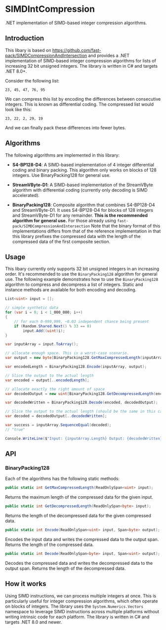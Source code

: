 # SIMDIntCompression
 .NET implementation of SIMD-based integer compression algorithms.

## Introduction
This libary is based on https://github.com/fast-pack/SIMDCompressionAndIntersection and provides a .NET implementation of SIMD-based integer compression algorithms for lists of increasing 32 bit unsigned integers. The library is written in C# and targets .NET 8.0+.


Consider the following list: 
```
23, 45, 47, 76, 95
```

We can compress this list by encoding the differences between consecutive integers. This is known as differential coding. The compressed list would look like this:

```
23, 22, 2, 29, 19
```

And we can finally pack these differences into fewer bytes.

## Algorithms
The following algorithms are implemented in this library:

- **S4-BP128-D4**: A SIMD-based implementation of 4 integer differential coding and binary packing. This algorithm only works on blocks of 128 integers. Use BinaryPacking128 for general use.

- **StreamVByte-D1**: A SIMD-based implementation of the StreamVByte algorithm with differential coding (currently only decoding is SIMD accelerated).

- **BinaryPacking128**: Composite algorithm that combines S4-BP128-D4 and StreamVByte-D1. It uses S4-BP128-D4 for blocks of 128 integers and StreamVByte-D1 for any remainder. __This is the recommended algorithm for general use.__ For those already using `fast-pack/SIMDCompressionAndIntersection` Note that the binary format of this implementations differs from that of the reference implementation in that this library prefixes the compressed data with the length of the compressed data of the first composite section. 

## Usage
This libary currently only supports 32 bit unsigned integers in an increasing order. It's recommended to use the `BinaryPacking128` algorithm for general use. The following example demonstrates how to use the `BinaryPacking128` algorithm to compress and decompress a list of integers. Static and instance methods are available for both encoding and decoding.  

```csharp
List<uint> input = [];

// simple synthetic data
for (var i = 0; i < 1_000_000; i++)
{
    // for each 0-999,999, ~0.03 independent chance being present 
    if (Random.Shared.Next() % 33 == 0)
        input.Add((uint)i);
}

var inputArray = input.ToArray();

// allocate enough space. This is a worst-case scenario.
var output = new byte[BinaryPacking128.GetMaxCompressedLength(inputArray)];

var encodedLength = BinaryPacking128.Encode(inputArray, output);

// Slice the output to the actual length
var encoded = output[..encodedLength];

// allocate exactly the right amount of space
var decodedOutput = new uint[BinaryPacking128.GetDecompressedLength(encoded)];

var decodedWritten = BinaryPacking128.Decode(encoded, decodedOutput);

// Slice the output to the actual length (should be the same in this case)
var decoded = decodedOutput[..decodedWritten];

var success = inputArray.SequenceEqual(decoded);
// "true"

Console.WriteLine($"Input: {inputArray.Length} Output: {decodedWritten} Success: {success}");
```

## API

### BinaryPacking128

Each of the algorithms has the following static methods:

```csharp
public static int GetMaxCompressedLength(ReadOnlySpan<uint> input);
```
Returns the maximum length of the compressed data for the given input.


```csharp
public static int GetDecompressedLength(ReadOnlySpan<byte> input);
```
Returns the length of the decompressed data for the given compressed data.

```csharp
public static int Encode(ReadOnlySpan<uint> input, Span<byte> output);
```

Encodes the input data and writes the compressed data to the output span. Returns the length of the compressed data.

```csharp
public static int Decode(ReadOnlySpan<byte> input, Span<uint> output);
```

Decodes the compressed data and writes the decompressed data to the output span. Returns the length of the decompressed data.

## How it works

Using SIMD instructions, we can process multiple integers at once. This is particularly useful for integer compression algorithms, which often operate on blocks of integers. The library uses the `System.Numerics.Vectors` namespace to leverage SIMD instructions across multiple platforms without writing intrinsic code for each platform. The library is written in C# and targets .NET 8.0 and newer.